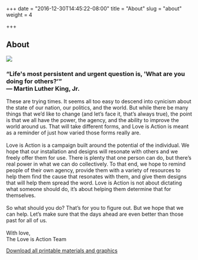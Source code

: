 +++
date = "2016-12-30T14:45:22-08:00"
title = "About"
slug = "about"
weight = 4

+++

<div class="mt2 mb2">
  <h2 class="mb3">About</h2>
  <div class="col-12">
    <img class="fit" src="/img/lisa-about-011017.jpg">
    <div class="col-8">
      <div class="col-10">
        <h3 class="mt4 ml2 overflow-hidden"><span class="italic">“Life's most persistent and urgent question is, 'What are you doing for others?’”</span>
        </br>
        <span class="author right mr2">― Martin Luther King, Jr.</span></h3>
      </div>
      <p class="mt3">These are trying times. It seems all too easy to descend into cynicism about the state of our nation, our politics, and the world. But while there be many things that we’d like to change (and let’s face it, that’s always true), the point is that we all have the power, the agency, and the ability to improve the world around us. That will take different forms, and Love is Action is meant as a reminder of just how varied those forms really are.
      </br>
      </br>
      Love is Action is a campaign built around the potential of the individual. We hope that our installation and designs will resonate with others and we freely offer them for use. There is plenty that one person can do, but there’s real power in what we can do collectively. To that end, we hope to remind people of their own agency, provide them with a variety of resources to help them find the cause that resonates with them, and give them designs that will help them spread the word. Love is Action is not about dictating what someone should do, it’s about helping them determine that for themselves.
      </br>
      </br>
      So what should you do? That’s for you to figure out. But we hope that we can help. Let’s make sure that the days ahead are even better than those past for all of us.
      </br>
      </br>
      With love,
      </br>
      The Love is Action Team</p>
    </div>
    <div class="clearfix mt3 mb3">
      <a href="/pdf/loveisaction_all-files.zip" target="_blank">Download all printable materials and graphics</a>
    </div>

  </div>
<div>

